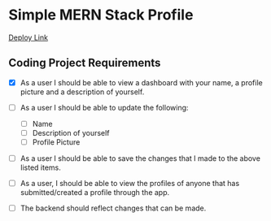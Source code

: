 # Simple MERN Stack Profile

[Deploy Link](https://launchpartnercodingproject.herokuapp.com/)

## Coding Project Requirements

- [x] As a user I should be able to view a dashboard with your name, a profile picture and a description of yourself.

- [ ] As a user I should be able to update the following:
    - [ ] Name
    - [ ] Description of yourself
    - [ ] Profile Picture

- [ ] As a user I should be able to save the changes that I made to the above listed items.

- [ ] As a user, I should be able to view the profiles of anyone that has submitted/created a profile through the app.

- [ ] The backend should reflect changes that can be made.